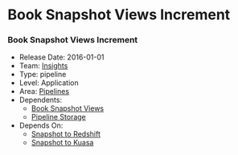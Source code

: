 # Book Snapshot Views Increment
### Book Snapshot Views Increment
* Release Date: 2016-01-01
* Team: [Insights](../teams/insights.md)
* Type: pipeline
* Level: Application
* Area: [Pipelines](../areas/pipelines.png)
* Dependents:
  * [Book Snapshot Views](book-snapshot-views.md)
  * [Pipeline Storage](pipeline-storage.md)
* Depends On:
  * [Snapshot to Redshift](book-snapshot-to-redshift-dw.md)
  * [Snapshot to Kuasa](book-snapshot-to-redshift-kuasa.md)
